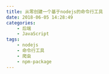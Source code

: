 ```yaml
---
title: 从零创建一个基于nodejs的命令行工具
date: 2018-06-05 14:28:49
categories:
	- 后端
	- JavaScript
tags:
	- nodejs
	- 命令行工具
	- 爬虫
	- npm-package
---
```

